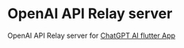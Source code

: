# OpenAI API Relay server 
OpenAI API Relay server for [ChatGPT AI flutter App](https://github.com/SakhnevichKirill/FlutterChatGpt)